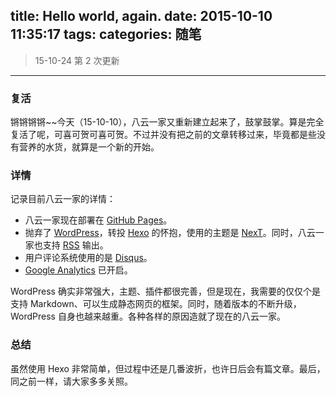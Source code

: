 title: Hello world, again.
date: 2015-10-10 11:35:17
tags:
categories: 随笔
---

> 15-10-24 第 2 次更新

---

### 复活

锵锵锵锵~~今天（15-10-10），八云一家又重新建立起来了，鼓掌鼓掌。算是完全复活了呢，可喜可贺可喜可贺。不过并没有把之前的文章转移过来，毕竟都是些没有营养的水货，就算是一个新的开始。

### 详情

记录目前八云一家的详情：
+ 八云一家现在部署在 [GitHub Pages](https://pages.github.com/)。
+ 抛弃了 [WordPress](https://wordpress.org/)，转投 [Hexo](https://hexo.io/) 的怀抱，使用的主题是 [NexT](https://github.com/iissnan/hexo-theme-next)。同时，八云一家也支持 [RSS](rss2.xml) 输出。
+ 用户评论系统使用的是 [Disqus](https://disqus.com/)。
+ [Google Analytics](https://www.google.com/analytics/) 已开启。

<!-- more -->

WordPress 确实非常强大，主题、插件都很完善，但是现在，我需要的仅仅个是支持 Markdown、可以生成静态网页的框架。同时，随着版本的不断升级，WordPress 自身也越来越重。各种各样的原因造就了现在的八云一家。

### 总结

虽然使用 Hexo 非常简单，但过程中还是几番波折，也许日后会有篇文章。最后，同之前一样，请大家多多关照。

